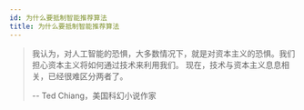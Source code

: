 ```yaml
---
id: 为什么要抵制智能推荐算法
title: 为什么要抵制智能推荐算法
---
```

> 我认为，对人工智能的恐惧，大多数情况下，就是对资本主义的恐惧。我们担心资本主义将如何通过技术来利用我们。
> 现在，技术与资本主义息息相关，已经很难区分两者了。
>
> -- Ted Chiang，美国科幻小说作家
